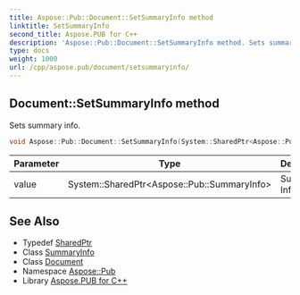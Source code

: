 ```yaml
---
title: Aspose::Pub::Document::SetSummaryInfo method
linktitle: SetSummaryInfo
second_title: Aspose.PUB for C++
description: 'Aspose::Pub::Document::SetSummaryInfo method. Sets summary info in C++.'
type: docs
weight: 1000
url: /cpp/aspose.pub/document/setsummaryinfo/
---
```

## Document::SetSummaryInfo method


Sets summary info.

```cpp
void Aspose::Pub::Document::SetSummaryInfo(System::SharedPtr<Aspose::Pub::SummaryInfo> value)
```


| Parameter | Type | Description |
| --- | --- | --- |
| value | System::SharedPtr\<Aspose::Pub::SummaryInfo\> | Summary Info value |

## See Also

* Typedef [SharedPtr](../../../system/sharedptr/)
* Class [SummaryInfo](../../summaryinfo/)
* Class [Document](../)
* Namespace [Aspose::Pub](../../)
* Library [Aspose.PUB for C++](../../../)
